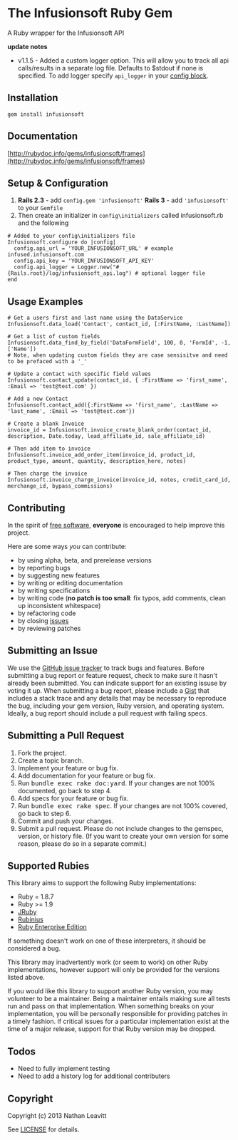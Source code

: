 # The Infusionsoft Ruby Gem
A Ruby wrapper for the Infusionsoft API

**update notes**

* v1.1.5 - Added a custom logger option.  This will allow you to track all api calls/results in a separate log file.  Defaults to $stdout if none is specified. To add logger specify `api_logger` in your [config block](#setup--configuration).

## <a name="installation">Installation</a>
    gem install infusionsoft

## <a name="documentation">Documentation</a>
[http://rubydoc.info/gems/infusionsoft/frames](http://rubydoc.info/gems/infusionsoft/frames)

## <a name="setup">Setup & Configuration</a>
1. **Rails 2.3** - add `config.gem 'infusionsoft'` **Rails 3** - add `'infusionsoft'` to your `Gemfile`
2. Then create an initializer in `config\initializers` called infusionsoft.rb and the following

<b></b>

    # Added to your config\initializers file
    Infusionsoft.configure do |config|
      config.api_url = 'YOUR_INFUSIONSOFT_URL' # example infused.infusionsoft.com
      config.api_key = 'YOUR_INFUSIONSOFT_API_KEY'
      config.api_logger = Logger.new("#{Rails.root}/log/infusionsoft_api.log") # optional logger file
    end

## <a name="examples">Usage Examples</a>

    # Get a users first and last name using the DataService
    Infusionsoft.data_load('Contact', contact_id, [:FirstName, :LastName])

    # Get a list of custom fields
    Infusionsoft.data_find_by_field('DataFormField', 100, 0, 'FormId', -1, ['Name'])
    # Note, when updating custom fields they are case sensisitve and need to be prefaced with a '_'

    # Update a contact with specific field values
    Infusionsoft.contact_update(contact_id, { :FirstName => 'first_name', :Email => 'test@test.com' })

    # Add a new Contact
    Infusionsoft.contact_add({:FirstName => 'first_name', :LastName => 'last_name', :Email => 'test@test.com'})

    # Create a blank Invoice
    invoice_id = Infusionsoft.invoice_create_blank_order(contact_id, description, Date.today, lead_affiliate_id, sale_affiliate_id)

    # Then add item to invoice
    Infusionsoft.invoice_add_order_item(invoice_id, product_id, product_type, amount, quantity, description_here, notes)

    # Then charge the invoice
    Infusionsoft.invoice_charge_invoice(invoice_id, notes, credit_card_id, merchange_id, bypass_commissions)


## <a name="contributing">Contributing</a>
In the spirit of [free software](http://www.fsf.org/licensing/essays/free-sw.html), **everyone** is encouraged to help improve this project.

Here are some ways *you* can contribute:

* by using alpha, beta, and prerelease versions
* by reporting bugs
* by suggesting new features
* by writing or editing documentation
* by writing specifications
* by writing code (**no patch is too small**: fix typos, add comments, clean up inconsistent whitespace)
* by refactoring code
* by closing [issues](https://github.com/nateleavitt/infusionsoft/issues)
* by reviewing patches

## <a name="issues">Submitting an Issue</a>
We use the [GitHub issue tracker](https://github.com/nateleavitt/infusionsoft/issues) to track bugs and
features. Before submitting a bug report or feature request, check to make sure it hasn't already
been submitted. You can indicate support for an existing issuse by voting it up. When submitting a
bug report, please include a [Gist](https://gist.github.com/) that includes a stack trace and any
details that may be necessary to reproduce the bug, including your gem version, Ruby version, and
operating system. Ideally, a bug report should include a pull request with failing specs.

## <a name="pulls">Submitting a Pull Request</a>
1. Fork the project.
2. Create a topic branch.
3. Implement your feature or bug fix.
4. Add documentation for your feature or bug fix.
5. Run <tt>bundle exec rake doc:yard</tt>. If your changes are not 100% documented, go back to step 4.
6. Add specs for your feature or bug fix.
7. Run <tt>bundle exec rake spec</tt>. If your changes are not 100% covered, go back to step 6.
8. Commit and push your changes.
9. Submit a pull request. Please do not include changes to the gemspec, version, or history file. (If you want to create your own version for some reason, please do so in a separate commit.)

## <a name="rubies">Supported Rubies</a>
This library aims to support the following Ruby implementations:

* Ruby = 1.8.7
* Ruby >= 1.9
* [JRuby](http://www.jruby.org/)
* [Rubinius](http://rubini.us/)
* [Ruby Enterprise Edition](http://www.rubyenterpriseedition.com/)

If something doesn't work on one of these interpreters, it should be considered
a bug.

This library may inadvertently work (or seem to work) on other Ruby
implementations, however support will only be provided for the versions listed
above.

If you would like this library to support another Ruby version, you may
volunteer to be a maintainer. Being a maintainer entails making sure all tests
run and pass on that implementation. When something breaks on your
implementation, you will be personally responsible for providing patches in a
timely fashion. If critical issues for a particular implementation exist at the
time of a major release, support for that Ruby version may be dropped.

## <a name="todos">Todos</a>
* Need to fully implement testing
* Need to add a history log for additional contributers

## <a name="copyright">Copyright</a>
Copyright (c) 2013 Nathan Leavitt

See [LICENSE](https://github.com/nateleavitt/infusionsoft/blob/master/LICENSE.md) for details.

